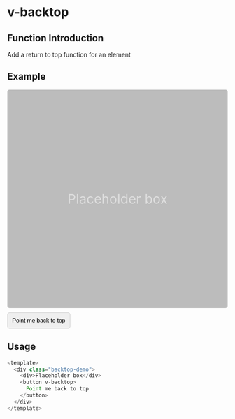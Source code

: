 # v-backtop

## Function Introduction

Add a return to top function for an element

## Example

<div style="height:500px;background:rgba(125,125,125,.5);margin-bottom:10px;display:flex;justify-content:center;align-items:center;border-radius:5px;color: rgba(255,255,255,.5);font-size:30px;" >Placeholder box</div>
<button style="display:flex;justify-content:center;align-items:center;border:1px solid #ccc;padding:10px;border-radius:5px" v-backtop>
  Point me back to top
</button>

## Usage

```typescript {4}
<template>
  <div class="backtop-demo">
    <div>Placeholder box</div>
    <button v-backtop>
      Point me back to top
    </button>
  </div>
</template>
```

